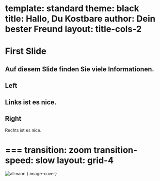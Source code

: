template: standard
theme: black
title: Hallo, Du Kostbare
author: Dein bester Freund
layout: title-cols-2
===

# First Slide
Auf diesem Slide finden Sie viele Informationen.
---
## Left
Links ist es nice.
---
## Right
Rechts ist es nice.

===
transition: zoom
transition-speed: slow
layout: grid-4
===

![allmann](/Users/timo/Desktop/collection/allmann.jpeg)
{.image-cover}

